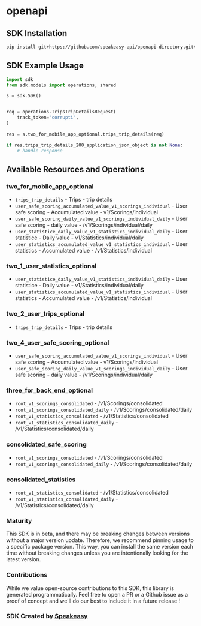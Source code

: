 # openapi

<!-- Start SDK Installation -->
## SDK Installation

```bash
pip install git+https://github.com/speakeasy-api/openapi-directory.git#subdirectory=SDKs/telematicssdk.com/1.0.0/python
```
<!-- End SDK Installation -->

## SDK Example Usage
<!-- Start SDK Example Usage -->
```python
import sdk
from sdk.models import operations, shared

s = sdk.SDK()


req = operations.TripsTripDetailsRequest(
    track_token="corrupti",
)
    
res = s.two_for_mobile_app_optional.trips_trip_details(req)

if res.trips_trip_details_200_application_json_object is not None:
    # handle response
```
<!-- End SDK Example Usage -->

<!-- Start SDK Available Operations -->
## Available Resources and Operations


### two_for_mobile_app_optional

* `trips_trip_details` - Trips - trip details
* `user_safe_scoring_accumulated_value_v1_scorings_individual` - User safe scoring - Accumulated value - v1/Scorings/individual
* `user_safe_scoring_daily_value_v1_scorings_individual_daily` - User safe scoring - daily value - /v1/Scorings/individual/daily
* `user_statistice_daily_value_v1_statistics_individual_daily` - User statistice - Daily value - v1/Statistics/individual/daily
* `user_statistics_accumulated_value_v1_statistics_individual` - User statistics - Accumulated value - /v1/Statistics/individual

### two_1_user_statistics_optional

* `user_statistice_daily_value_v1_statistics_individual_daily` - User statistice - Daily value - v1/Statistics/individual/daily
* `user_statistics_accumulated_value_v1_statistics_individual` - User statistics - Accumulated value - /v1/Statistics/individual

### two_2_user_trips_optional

* `trips_trip_details` - Trips - trip details

### two_4_user_safe_scoring_optional

* `user_safe_scoring_accumulated_value_v1_scorings_individual` - User safe scoring - Accumulated value - v1/Scorings/individual
* `user_safe_scoring_daily_value_v1_scorings_individual_daily` - User safe scoring - daily value - /v1/Scorings/individual/daily

### three_for_back_end_optional

* `root_v1_scorings_consolidated` - /v1/Scorings/consolidated
* `root_v1_scorings_consolidated_daily` - /v1/Scorings/consolidated/daily
* `root_v1_statistics_consolidated` - /v1/Statistics/consolidated
* `root_v1_statistics_consolidated_daily` - /v1/Statistics/consolidated/daily

### consolidated_safe_scoring

* `root_v1_scorings_consolidated` - /v1/Scorings/consolidated
* `root_v1_scorings_consolidated_daily` - /v1/Scorings/consolidated/daily

### consolidated_statistics

* `root_v1_statistics_consolidated` - /v1/Statistics/consolidated
* `root_v1_statistics_consolidated_daily` - /v1/Statistics/consolidated/daily
<!-- End SDK Available Operations -->

### Maturity

This SDK is in beta, and there may be breaking changes between versions without a major version update. Therefore, we recommend pinning usage
to a specific package version. This way, you can install the same version each time without breaking changes unless you are intentionally
looking for the latest version.

### Contributions

While we value open-source contributions to this SDK, this library is generated programmatically.
Feel free to open a PR or a Github issue as a proof of concept and we'll do our best to include it in a future release !

### SDK Created by [Speakeasy](https://docs.speakeasyapi.dev/docs/using-speakeasy/client-sdks)
